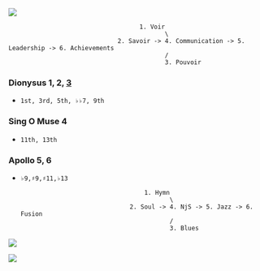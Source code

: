 ![](https://abikesa.github.io/zarathustra/python.png)


 
                                        1. Voir
                                               \
                                  2. Savoir -> 4. Communication -> 5. Leadership -> 6. Achievements
                                               /
                                               3. Pouvoir


### Dionysus 1, 2, [3](https://github.com/abikesa/dailygrind/blob/main/3_tools/gpt-4o.md)
- `1st, 3rd, 5th, ♭♭7, 9th`

### Sing O Muse 4
- `11th, 13th`

### Apollo 5, 6
- `♭9,♯9,♯11,♭13`

                                        1. Hymn
                                               \
                                    2. Soul -> 4. NjS -> 5. Jazz -> 6. Fusion
                                               /
                                               3. Blues

![](https://abikesa.github.io/music/frontier.png)

![](https://upload.wikimedia.org/wikipedia/commons/thumb/5/55/Color_star-en.svg/1200px-Color_star-en.svg.png)
